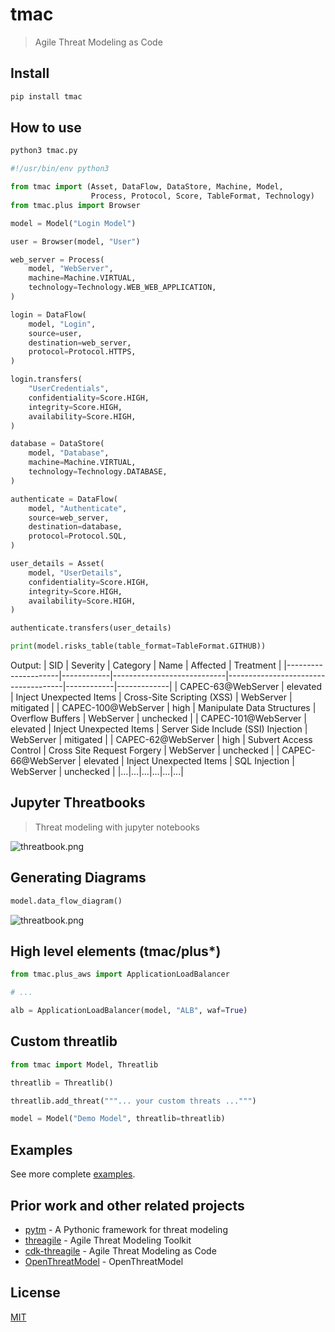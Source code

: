 # tmac
> Agile Threat Modeling as Code

## Install
```bash
pip install tmac
```

## How to use
```bash
python3 tmac.py
```

```python
#!/usr/bin/env python3

from tmac import (Asset, DataFlow, DataStore, Machine, Model,
                  Process, Protocol, Score, TableFormat, Technology)
from tmac.plus import Browser

model = Model("Login Model")

user = Browser(model, "User")

web_server = Process(
    model, "WebServer",
    machine=Machine.VIRTUAL,
    technology=Technology.WEB_WEB_APPLICATION,
)

login = DataFlow(
    model, "Login",
    source=user,
    destination=web_server,
    protocol=Protocol.HTTPS,
)

login.transfers(
    "UserCredentials",
    confidentiality=Score.HIGH,
    integrity=Score.HIGH,
    availability=Score.HIGH,
)

database = DataStore(
    model, "Database",
    machine=Machine.VIRTUAL,
    technology=Technology.DATABASE,
)

authenticate = DataFlow(
    model, "Authenticate",
    source=web_server,
    destination=database,
    protocol=Protocol.SQL,
)

user_details = Asset(
    model, "UserDetails",
    confidentiality=Score.HIGH,
    integrity=Score.HIGH,
    availability=Score.HIGH,
)

authenticate.transfers(user_details)

print(model.risks_table(table_format=TableFormat.GITHUB))
```
Output:
| SID                 | Severity   | Category                   | Name                                | Affected   | Treatment   |
|---------------------|------------|----------------------------|-------------------------------------|------------|-------------|
| CAPEC-63@WebServer  | elevated   | Inject Unexpected Items    | Cross-Site Scripting (XSS)          | WebServer  | mitigated   |
| CAPEC-100@WebServer | high       | Manipulate Data Structures | Overflow Buffers                    | WebServer  | unchecked   |
| CAPEC-101@WebServer | elevated   | Inject Unexpected Items    | Server Side Include (SSI) Injection | WebServer  | mitigated   |
| CAPEC-62@WebServer  | high       | Subvert Access Control     | Cross Site Request Forgery          | WebServer  | unchecked   |
| CAPEC-66@WebServer  | elevated   | Inject Unexpected Items    | SQL Injection                       | WebServer  | unchecked   |
|...|...|...|...|...|...|

## Jupyter Threatbooks
> Threat modeling with jupyter notebooks

![threatbook.png](https://github.com/hupe1980/tmac/raw/main/.assets/threatbook.png)

## Generating Diagrams
```python
model.data_flow_diagram()
```
![threatbook.png](https://github.com/hupe1980/tmac/raw/main/.assets/data-flow-diagram.png)

## High level elements (tmac/plus*)
```python
from tmac.plus_aws import ApplicationLoadBalancer

# ...

alb = ApplicationLoadBalancer(model, "ALB", waf=True)

```

## Custom threatlib
```python
from tmac import Model, Threatlib

threatlib = Threatlib()

threatlib.add_threat("""... your custom threats ...""")

model = Model("Demo Model", threatlib=threatlib)
```
## Examples

See more complete [examples](https://github.com/hupe1980/tmac/tree/master/examples).

## Prior work and other related projects
- [pytm](https://github.com/izar/pytm) - A Pythonic framework for threat modeling
- [threagile](https://github.com/Threagile/threagile) - Agile Threat Modeling Toolkit
- [cdk-threagile](https://github.com/hupe1980/cdk-threagile) - Agile Threat Modeling as Code
- [OpenThreatModel](https://github.com/iriusrisk/OpenThreatModel) - OpenThreatModel

## License

[MIT](LICENSE)